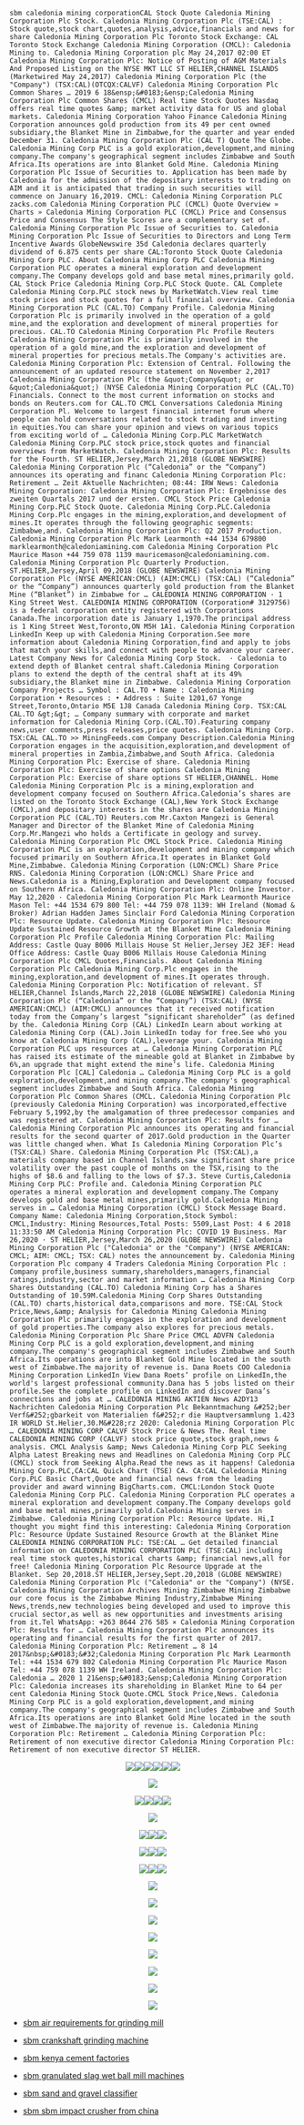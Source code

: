 ```
sbm caledonia mining corporationCAL Stock Quote Caledonia Mining Corporation Plc Stock. Caledonia Mining Corporation Plc (TSE:CAL) : Stock quote,stock chart,quotes,analysis,advice,financials and news for share Caledonia Mining Corporation Plc Toronto Stock Exchange: CAL Toronto Stock Exchange Caledonia Mining Corporation (CMCL): Caledonia Mining to. Caledonia Mining Corporation plc May 24,2017 02:00 ET Caledonia Mining Corporation Plc: Notice of Posting of AGM Materials And Proposed Listing on the NYSE MKT LLC ST HELIER,CHANNEL ISLANDS (Marketwired May 24,2017) Caledonia Mining Corporation Plc (the "Company") (TSX:CAL)(OTCQX:CALVF) Caledonia Mining Corporation Plc Common Shares … 2019 6 18&ensp;&#0183;&ensp;Caledonia Mining Corporation Plc Common Shares (CMCL) Real time Stock Quotes Nasdaq offers real time quotes &amp; market activity data for US and global markets. Caledonia Mining Corporation Yahoo Finance Caledonia Mining Corporation announces gold production from its 49 per cent owned subsidiary,the Blanket Mine in Zimbabwe,for the quarter and year ended December 31. Caledonia Mining Corporation Plc (CAL T) Quote The Globe. Caledonia Mining Corp PLC is a gold exploration,development,and mining company.The company's geographical segment includes Zimbabwe and South Africa.Its operations are into Blanket Gold Mine. Caledonia Mining Corporation Plc Issue of Securities to. Application has been made by Caledonia for the admission of the depositary interests to trading on AIM and it is anticipated that trading in such securities will commence on January 16,2019. CMCL: Caledonia Mining Corporation PLC zacks.com Caledonia Mining Corporation PLC (CMCL) Quote Overview » Charts » Caledonia Mining Corporation PLC (CMCL) Price and Consensus Price and Consensus The Style Scores are a complementary set of. Caledonia Mining Corporation Plc Issue of Securities to. Caledonia Mining Corporation Plc Issue of Securities to Directors and Long Term Incentive Awards GlobeNewswire 35d Caledonia declares quarterly dividend of 6.875 cents per share CAL:Toronto Stock Quote Caledonia Mining Corp PLC. About Caledonia Mining Corp PLC Caledonia Mining Corporation PLC operates a mineral exploration and development company.The Company develops gold and base metal mines,primarily gold. CAL Stock Price Caledonia Mining Corp.PLC Stock Quote. CAL Complete Caledonia Mining Corp.PLC stock news by MarketWatch.View real time stock prices and stock quotes for a full financial overview. Caledonia Mining Corporation PLC (CAL.TO) Company Profile. Caledonia Mining Corporation Plc is primarily involved in the operation of a gold mine,and the exploration and development of mineral properties for precious. CAL.TO Caledonia Mining Corporation Plc Profile Reuters Caledonia Mining Corporation Plc is primarily involved in the operation of a gold mine,and the exploration and development of mineral properties for precious metals.The Company's activities are. Caledonia Mining Corporation Plc: Extension of Central. Following the announcement of an updated resource statement on November 2,2017 Caledonia Mining Corporation Plc (the &quot;Company&quot; or &quot;Caledonia&quot;) (NYSE Caledonia Mining Corporation PLC (CAL.TO) Financials. Connect to the most current information on stocks and bonds on Reuters.com for CAL.TO CMCL Conversations Caledonia Mining Corporation Pl. Welcome to largest financial internet forum where people can hold conversations related to stock trading and investing in equities.You can share your opinion and views on various topics from exciting world of … Caledonia Mining Corp.PLC MarketWatch Caledonia Mining Corp.PLC stock price,stock quotes and financial overviews from MarketWatch. Caledonia Mining Corporation Plc: Results for the Fourth. ST HELIER,Jersey,March 21,2018 (GLOBE NEWSWIRE) Caledonia Mining Corporation Plc (“Caledonia” or the “Company”) announces its operating and financ Caledonia Mining Corporation Plc: Retirement … Zeit Aktuelle Nachrichten; 08:44: IRW News: Caledonia Mining Corporation: Caledonia Mining Corporation Plc: Ergebnisse des zweiten Quartals 2017 und der ersten. CMCL Stock Price Caledonia Mining Corp.PLC Stock Quote. Caledonia Mining Corp.PLC.Caledonia Mining Corp.Plc engages in the mining,exploration,and development of mines.It operates through the following geographic segments: Zimbabwe,and. Caledonia Mining Corporation Plc: Q2 2017 Production. Caledonia Mining Corporation Plc Mark Learmonth +44 1534 679800 marklearmonth@caledoniamining.com Caledonia Mining Corporation Plc Maurice Mason +44 759 078 1139 mauricemason@caledoniamining.com. Caledonia Mining Corporation Plc Quarterly Production. ST.HELIER,Jersey,April 09,2018 (GLOBE NEWSWIRE) Caledonia Mining Corporation Plc (NYSE AMERICAN:CMCL) (AIM:CMCL) (TSX:CAL) (“Caledonia” or the “Company”) announces quarterly gold production from the Blanket Mine (“Blanket”) in Zimbabwe for … CALEDONIA MINING CORPORATION · 1 King Street West. CALEDONIA MINING CORPORATION (Corporation# 3129756) is a federal corporation entity registered with Corporations Canada.The incorporation date is January 1,1970.The principal address is 1 King Street West,Toronto,ON M5H 1A1. Caledonia Mining Corporation LinkedIn Keep up with Caledonia Mining Corporation.See more information about Caledonia Mining Corporation,find and apply to jobs that match your skills,and connect with people to advance your career. Latest Company News for Caledonia Mining Corp Stock.  · Caledonia to extend depth of Blanket central shaft.Caledonia Mining Corporation plans to extend the depth of the central shaft at its 49% subsidiary,the Blanket mine in Zimbabwe. Caledonia Mining Corporation Company Projects … Symbol : CAL.TO • Name : Caledonia Mining Corporation • Resources : • Address : Suite 1201,67 Yonge Street,Toronto,Ontario M5E 1J8 Canada Caledonia Mining Corp. TSX:CAL CAL.TO &gt;&gt; … Company summary with corporate and market information for Caledonia Mining Corp.(CAL.TO).Featuring company news,user comments,press releases,price quotes. Caledonia Mining Corp. TSX:CAL CAL.TO >> MiningFeeds.com Company Description.Caledonia Mining Corporation engages in the acquisition,exploration,and development of mineral properties in Zambia,Zimbabwe,and South Africa. Caledonia Mining Corporation Plc: Exercise of share. Caledonia Mining Corporation Plc: Exercise of share options Caledonia Mining Corporation Plc: Exercise of share options ST HELIER,CHANNEL. Home Caledonia Mining Corporation Plc is a mining,exploration and development company focused on Southern Africa.Caledonia’s shares are listed on the Toronto Stock Exchange (CAL),New York Stock Exchange (CMCL),and depositary interests in the shares are Caledonia Mining Corporation PLC (CAL.TO) Reuters.com Mr.Caxton Mangezi is General Manager and Director of the Blanket Mine of Caledonia Mining Corp.Mr.Mangezi who holds a Certificate in geology and survey. Caledonia Mining Corporation Plc CMCL Stock Price. Caledonia Mining Corporation PLC is an exploration,development and mining company which focused primarily on Southern Africa.It operates in Blanket Gold Mine,Zimbabwe. Caledonia Mining Corporation (LON:CMCL) Share Price RNS. Caledonia Mining Corporation (LON:CMCL) Share Price and News.Caledonia is a Mining,Exploration and Development company focused on Southern Africa. Caledonia Mining Corporation Plc: Online Investor. May 12,2020 · Caledonia Mining Corporation Plc Mark Learmonth Maurice Mason Tel: +44 1534 679 800 Tel: +44 759 078 1139: WH Ireland (Nomad & Broker) Adrian Hadden James Sinclair Ford Caledonia Mining Corporation Plc: Resource Update. Caledonia Mining Corporation Plc: Resource Update Sustained Resource Growth at the Blanket Mine Caledonia Mining Corporation Plc Profile Caledonia Mining Corporation Plc: Mailing Address: Castle Quay B006 Millais House St Helier,Jersey JE2 3EF: Head Office Address: Castle Quay B006 Millais House Caledonia Mining Corporation Plc CMCL Quotes,Financials. About Caledonia Mining Corporation Plc Caledonia Mining Corp.Plc engages in the mining,exploration,and development of mines.It operates through. Caledonia Mining Corporation Plc: Notification of relevant. ST HELIER,Channel Islands,March 22,2018 (GLOBE NEWSWIRE) Caledonia Mining Corporation Plc (“Caledonia” or the “Company”) (TSX:CAL) (NYSE AMERICAN:CMCL) (AIM:CMCL) announces that it received notification today from the Company’s largest “significant shareholder” (as defined by the. Caledonia Mining Corp (CAL) LinkedIn Learn about working at Caledonia Mining Corp (CAL).Join LinkedIn today for free.See who you know at Caledonia Mining Corp (CAL),leverage your. Caledonia Mining Corporation PLC ups resources at … Caledonia Mining Corporation PLC has raised its estimate of the mineable gold at Blanket in Zimbabwe by 6%,an upgrade that might extend the mine’s life. Caledonia Mining Corporation Plc [CAL] Caledonia … Caledonia Mining Corp PLC is a gold exploration,development,and mining company.The company's geographical segment includes Zimbabwe and South Africa. Caledonia Mining Corporation Plc Common Shares (CMCL. Caledonia Mining Corporation Plc (previously Caledonia Mining Corporation) was incorporated,effective February 5,1992,by the amalgamation of three predecessor companies and was registered at. Caledonia Mining Corporation Plc: Results for … Caledonia Mining Corporation Plc announces its operating and financial results for the second quarter of 2017.Gold production in the Quarter was little changed when. What Is Caledonia Mining Corporation Plc’s (TSX:CAL) Share. Caledonia Mining Corporation Plc (TSX:CAL),a materials company based in Channel Islands,saw significant share price volatility over the past couple of months on the TSX,rising to the highs of $8.6 and falling to the lows of $7.3. Steve Curtis,Caledonia Mining Corp PLC: Profile and. Caledonia Mining Corporation PLC operates a mineral exploration and development company.The Company develops gold and base metal mines,primarily gold.Caledonia Mining serves in … Caledonia Mining Corporation (CMCL) Stock Message Board. Company Name: Caledonia Mining Corporation,Stock Symbol: CMCL,Industry: Mining Resources,Total Posts: 5509,Last Post: 4 6 2018 11:33:50 AM Caledonia Mining Corporation Plc: COVID 19 Business. Mar 26,2020 · ST HELIER,Jersey,March 26,2020 (GLOBE NEWSWIRE) Caledonia Mining Corporation Plc ("Caledonia" or the "Company") (NYSE AMERICAN: CMCL; AIM: CMCL; TSX: CAL) notes the announcement by. Caledonia Mining Corporation Plc company 4 Traders Caledonia Mining Corporation Plc : Company profile,business summary,shareholders,managers,financial ratings,industry,sector and market information … Caledonia Mining Corp Shares Outstanding (CAL.TO) Caledonia Mining Corp has a Shares Outstanding of 10.59M.Caledonia Mining Corp Shares Outstanding (CAL.TO) charts,historical data,comparisons and more. TSE:CAL Stock Price,News,&amp; Analysis for Caledonia Mining Caledonia Mining Corporation Plc primarily engages in the exploration and development of gold properties.The company also explores for precious metals. Caledonia Mining Corporation Plc Share Price CMCL ADVFN Caledonia Mining Corp PLC is a gold exploration,development,and mining company.The company's geographical segment includes Zimbabwe and South Africa.Its operations are into Blanket Gold Mine located in the south west of Zimbabwe.The majority of revenue is. Dana Roets COO Caledonia Mining Corporation LinkedIn View Dana Roets’ profile on LinkedIn,the world's largest professional community.Dana has 5 jobs listed on their profile.See the complete profile on LinkedIn and discover Dana’s connections and jobs at … CALEDONIA MINING AKTIEN News A2DY13 Nachrichten Caledonia Mining Corporation Plc Bekanntmachung &#252;ber Verf&#252;gbarkeit von Materialien f&#252;r die Hauptversammlung 1.423 IR WORLD St.Helier,30.M&#228;rz 2020: Caledonia Mining Corporation Plc … CALEDONIA MINING CORP CALVF Stock Price & News The. Real time CALEDONIA MINING CORP (CALVF) stock price quote,stock graph,news & analysis. CMCL Analysis &amp; News Caledonia Mining Corp PLC Seeking Alpha Latest Breaking news and Headlines on Caledonia Mining Corp PLC (CMCL) stock from Seeking Alpha.Read the news as it happens! Caledonia Mining Corp.PLC,CA:CAL Quick Chart (TSE) CA. CA:CAL Caledonia Mining Corp.PLC Basic Chart,Quote and financial news from the leading provider and award winning BigCharts.com. CMCL:London Stock Quote Caledonia Mining Corp PLC. Caledonia Mining Corporation PLC operates a mineral exploration and development company.The Company develops gold and base metal mines,primarily gold.Caledonia Mining serves in Zimbabwe. Caledonia Mining Corporation Plc: Resource Update. Hi,I thought you might find this interesting: Caledonia Mining Corporation Plc: Resource Update Sustained Resource Growth at the Blanket Mine CALEDONIA MINING CORPORATION PLC: TSE:CAL … Get detailed financial information on CALEDONIA MINING CORPORATION PLC (TSE:CAL) including real time stock quotes,historical charts &amp; financial news,all for free! Caledonia Mining Corporation Plc Resource Upgrade at the Blanket. Sep 20,2018.ST HELIER,Jersey,Sept.20,2018 (GLOBE NEWSWIRE) Caledonia Mining Corporation Plc ("Caledonia" or the "Company") (NYSE. Caledonia Mining Corporation Archives Mining Zimbabwe Mining Zimbabwe our core focus is the Zimbabwe Mining Industry,Zimbabwe Mining News,trends,new technologies being developed and used to improve this crucial sector,as well as new opportunities and investments arising from it.Tel WhatsApp: +263 8644 276 585 × Caledonia Mining Corporation Plc: Results for … Caledonia Mining Corporation Plc announces its operating and financial results for the first quarter of 2017. Caledonia Mining Corporation Plc: Retirement … 8 14 2017&nbsp;&#0183;&#32;Caledonia Mining Corporation Plc Mark Learmonth Tel: +44 1534 679 802 Caledonia Mining Corporation Plc Maurice Mason Tel: +44 759 078 1139 WH Ireland. Caledonia Mining Corporation Plc: Caledonia … 2020 1 21&ensp;&#0183;&ensp;Caledonia Mining Corporation Plc: Caledonia increases its shareholding in Blanket Mine to 64 per cent Caledonia Mining Stock Quote.CMCL Stock Price,News. Caledonia Mining Corp PLC is a gold exploration,development,and mining company.The company's geographical segment includes Zimbabwe and South Africa.Its operations are into Blanket Gold Mine located in the south west of Zimbabwe.The majority of revenue is. Caledonia Mining Corporation Plc: Retirement … Caledonia Mining Corporation Plc: Retirement of non executive director Caledonia Mining Corporation Plc: Retirement of non executive director ST HELIER. 
```

<div align="center">
  
<a rel="nofollow" href="https://m.shibang-china.com?f=github&k=sbm+caledonia+mining+corporation"><img src="https://static.shibang-china.com/en/l.png"></a><img src="https://static.shibang-china.com/en/hw.png"><a rel="nofollow" href="https://m.shibang-china.com/product/?f=github&k=sbm+caledonia+mining+corporation"><img src="https://static.shibang-china.com/en/p.png"></a><a rel="nofollow" href="https://m.shibang-china.com/cases/?f=github&k=sbm+caledonia+mining+corporation"><img src="https://static.shibang-china.com/en/c.png"></a><a rel="nofollow" href="https://m.shibang-china.com/news/?f=github&k=sbm+caledonia+mining+corporation"><img src="https://static.shibang-china.com/en/n.png"></a><a rel="nofollow" href="https://m.shibang-china.com?f=github&k=sbm+caledonia+mining+corporation"><img src="https://static.shibang-china.com/en/m.png"></a>

<a rel="nofollow" href="https://m.shibang-china.com/product/?f=github&k=sbm+caledonia+mining+corporation"><img src="https://static.shibang-china.com/en/b.jpg"></a>
  
<a rel="nofollow" href="https://m.shibang-china.com/solution-aggregate.html?f=github&k=sbm+caledonia+mining+corporation"><img src="https://static.shibang-china.com/en/a.jpg"></a><a rel="nofollow" href="https://m.shibang-china.com/solution-mine.html?f=github&k=sbm+caledonia+mining+corporation"><img src="https://static.shibang-china.com/en/m.jpg"></a><a rel="nofollow" href="https://m.shibang-china.com/solution-mill.html?f=github&k=sbm+caledonia+mining+corporation"><img src="https://static.shibang-china.com/en/g.jpg"></a><a rel="nofollow" href="https://m.shibang-china.com/solution-epc.html?f=github&k=sbm+caledonia+mining+corporation"><img src="https://static.shibang-china.com/en/e.jpg"></a>

<a rel="nofollow" href="https://m.shibang-china.com/product/?f=github&k=sbm+caledonia+mining+corporation"><img src="https://static.shibang-china.com/en/a-p.png"></a>

<a rel="nofollow" href="https://m.shibang-china.com/product/crusher/c6x.html?f=github&k=sbm+caledonia+mining+corporation"><img src="https://static.shibang-china.com/en/j.jpg"></a><a rel="nofollow" href="https://m.shibang-china.com/product/crusher/ci5x.html?f=github&k=sbm+caledonia+mining+corporation"><img src="https://static.shibang-china.com/en/i.jpg"></a><a rel="nofollow" href="https://m.shibang-china.com/product/crusher/hst.html?f=github&k=sbm+caledonia+mining+corporation"><img src="https://static.shibang-china.com/en/c.jpg"></a>

<a rel="nofollow" href="https://m.shibang-china.com/product/mill/mtw.html?f=github&k=sbm+caledonia+mining+corporation"><img src="https://static.shibang-china.com/en/mtw.jpg"></a><a rel="nofollow" href="https://m.shibang-china.com/product/mill/scm.html?f=github&k=sbm+caledonia+mining+corporation"><img src="https://static.shibang-china.com/en/scm.jpg"></a><a rel="nofollow" href="https://m.shibang-china.com/product/mill/lm.html?f=github&k=sbm+caledonia+mining+corporation"><img src="https://static.shibang-china.com/en/lm.jpg"></a>

<a rel="nofollow" href="https://m.shibang-china.com/product/sand/vsi6x.html?f=github&k=sbm+caledonia+mining+corporation"><img src="https://static.shibang-china.com/en/6x.jpg"></a><a rel="nofollow" href="https://m.shibang-china.com/product/sand/vu.html?f=github&k=sbm+caledonia+mining+corporation"><img src="https://static.shibang-china.com/en/vu.jpg"></a><a rel="nofollow" href="https://m.shibang-china.com/product/mobile/klun.html?f=github&k=sbm+caledonia+mining+corporation"><img src="https://static.shibang-china.com/en/k.jpg"></a>

<a rel="nofollow" href="https://m.shibang-china.com/cases/?f=github&k=sbm+caledonia+mining+corporation"><img src="https://static.shibang-china.com/en/case.png"></a>

<a rel="nofollow" href="https://m.shibang-china.com/cases/aggregate/202.html?f=github&k=sbm+caledonia+mining+corporation"><img src="https://static.shibang-china.com/en/c-1.jpg"></a>

<a rel="nofollow" href="https://m.shibang-china.com/cases/aggregate/203.html?f=github&k=sbm+caledonia+mining+corporation"><img src="https://static.shibang-china.com/en/c-2.jpg"></a>

<a rel="nofollow" href="https://m.shibang-china.com/cases/mill/123.html?f=github&k=sbm+caledonia+mining+corporation"><img src="https://static.shibang-china.com/en/c-3.jpg"></a>

<a rel="nofollow" href="https://m.shibang-china.com/contact_us.html?f=github&k=sbm+caledonia+mining+corporation"><img src="https://static.shibang-china.com/en/contact.png"></a>

<a rel="nofollow" href="https://swt.shibang-china.com/?f=github&k=sbm+caledonia+mining+corporation"><img src="https://static.shibang-china.com/en/chat.png"></a>

<a rel="nofollow" href="https://whatsapp.shibangsoft.com/WhatsApp.php?f=github&k=sbm+caledonia+mining+corporation"><img src="https://static.shibang-china.com/en/whatsapp.png"></a>

<a rel="nofollow" href="https://m.shibang-china.com/?f=github&k=sbm+caledonia+mining+corporation"><img src="https://static.shibang-china.com/en/website.png"></a>

</div>


* [sbm air requirements for grinding mill](sbm%20air%20requirements%20for%20grinding%20mill.md)

* [sbm crankshaft grinding machine](sbm%20crankshaft%20grinding%20machine.md)

* [sbm kenya cement factories](sbm%20kenya%20cement%20factories.md)

* [sbm granulated slag wet ball mill machines](sbm%20granulated%20slag%20wet%20ball%20mill%20machines.md)

* [sbm sand and gravel classifier](sbm%20sand%20and%20gravel%20classifier.md)

* [sbm sbm impact crusher from china](sbm%20sbm%20impact%20crusher%20from%20china.md)